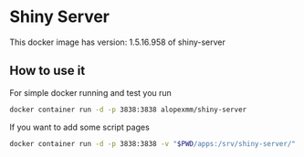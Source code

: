 # Shiny Server

This docker image has version: 1.5.16.958 of shiny-server

## How to use it

For simple docker running and test you run

```bash
docker container run -d -p 3838:3838 alopexmm/shiny-server
```

If you want to add some script pages

```bash
docker container run -d -p 3838:3838 -v "$PWD/apps:/srv/shiny-server/" alopexmm/shiny-server
```
